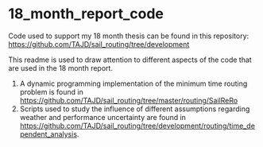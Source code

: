# 18_month_report_code
Code used to support my 18 month thesis can be found in this repository: https://github.com/TAJD/sail_routing/tree/development

This readme is used to draw attention to different aspects of the code that are used in the 18 month report.

1. A dynamic programming implementation of the minimum time routing problem is found in https://github.com/TAJD/sail_routing/tree/master/routing/SailReRo
1. Scripts used to study the influence of different assumptions regarding weather and performance uncertainty are found in https://github.com/TAJD/sail_routing/tree/development/routing/time_dependent_analysis.
